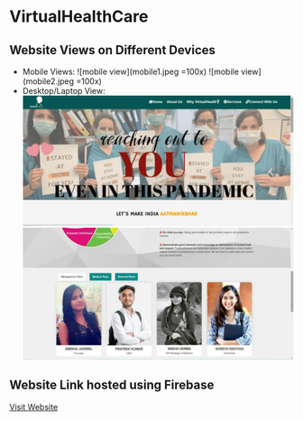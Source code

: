 # VirtualHealthCare
## Website Views on Different Devices
- Mobile Views:
![mobile view](mobile1.jpeg =100x)
![mobile view](mobile2.jpeg =100x)
- Desktop/Laptop View:
![laptop view](laptop1.jpeg)
![laptop view](laptop2.jpeg)
## Website Link hosted using Firebase 
[Visit Website](https://virtualhealthcare-d3450.web.app)
